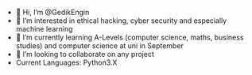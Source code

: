 - 👋 Hi, I’m @GedikEngin
- 👀 I’m interested in ethical hacking, cyber security and especially machine learning
- 🌱 I’m currently learning A-Levels (computer science, maths, business studies) and computer science at uni in September
- 💞️ I’m looking to collaborate on any project
- Current Languages: Python3.X
